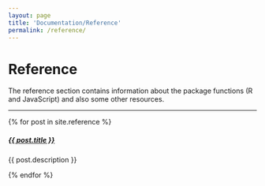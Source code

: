```yaml
---
layout: page
title: 'Documentation/Reference'
permalink: /reference/
---
```


# Reference

The reference section contains information about the package functions (R and JavaScript) and also some other resources.

<div class="section-index">
    <hr class="panel-line">
    {% for post in site.reference  %}        
    <div class="entry">
    <h5><a href="{{ post.url | prepend: site.baseurl }}">{{ post.title }}</a></h5>
    <p>{{ post.description }}</p>
    </div>{% endfor %}
</div>

